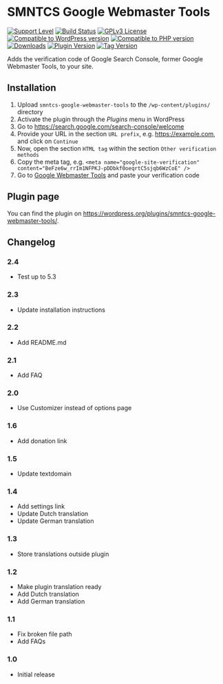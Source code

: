 # SMNTCS Google Webmaster Tools

[![Support Level](https://img.shields.io/badge/support-active-green.svg)](#support-level)
[![Build Status](https://api.travis-ci.com/nielslange/smntcs-google-webmaster-tools.svg?branch=master)](https://api.travis-ci.com/nielslange/smntcs-google-webmaster-tools)
[![GPLv3 License](https://img.shields.io/github/license/nielslange/smntcs-google-webmaster-tools.svg)](https://www.gnu.org/licenses/gpl.html)
[![Compatible to WordPress version](https://plugintests.com/plugins/smntcs-google-webmaster-tools/wp-badge.svg)](https://plugintests.com/plugins/smntcs-google-webmaster-tools/latest)
[![Compatible to PHP version](https://plugintests.com/plugins/smntcs-google-webmaster-tools/php-badge.svg)](https://plugintests.com/plugins/smntcs-google-webmaster-tools/latest)
[![Downloads](https://img.shields.io/wordpress/plugin/dt/smntcs-google-webmaster-tools.svg)](https://wordpress.org/plugins/smntcs-google-webmaster-tools/)
[![Plugin Version](https://img.shields.io/wordpress/plugin/v/smntcs-google-webmaster-tools.svg)](https://wordpress.org/plugins/smntcs-google-webmaster-tools/)
[![Tag Version](https://img.shields.io/github/tag/nielslange/smntcs-google-webmaster-tools.svg)](https://wordpress.org/plugins/smntcs-google-webmaster-tools/)

Adds the verification code of Google Search Console, former Google Webmaster Tools, to your site.

## Installation

1. Upload `smntcs-google-webmaster-tools` to the `/wp-content/plugins/` directory
2. Activate the plugin through the _Plugins_ menu in WordPress
3. Go to https://search.google.com/search-console/welcome
4. Provide your URL in the section `URL prefix`, e.g. https://example.com, and click on `Continue`
5. Now, open the section `HTML tag` within the section `Other verification methods`
6. Copy the meta tag, e.g. `<meta name="google-site-verification" content="BeFze6w_rrIm1NFPKJ-pDDbkf0oeqrtC5sjqb6WzCoE" />`
7. Go to [Google Webmaster Tools](/wp-admin/customize.php?autofocus[control]=smntcs_google_webmaster_tools_tracking_code) and paste your verification code

## Plugin page

You can find the plugin on https://wordpress.org/plugins/smntcs-google-webmaster-tools/.

## Changelog

### 2.4
* Test up to 5.3

### 2.3
* Update installation instructions

### 2.2
* Add README.md

### 2.1
* Add FAQ

### 2.0
* Use Customizer instead of options page

### 1.6
* Add donation link

### 1.5
* Update textdomain

### 1.4
* Add settings link
* Update Dutch translation
* Update German translation

### 1.3
* Store translations outside plugin

### 1.2
* Make plugin translation ready
* Add Dutch translation
* Add German translation

### 1.1
* Fix broken file path
* Add FAQs

### 1.0
* Initial release
